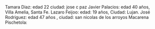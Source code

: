 Tamara Diaz: edad 22 ciudad: jose c paz
Javier Palacios: edad 40 años, Villa Amelia, Santa Fe.
Lazaro Feijoo: edad: 19 años, Ciudad: Lujan.
José Rodriguez: edad 47 años , ciudad: san nicolas de los arroyos
Macarena Pischetola: